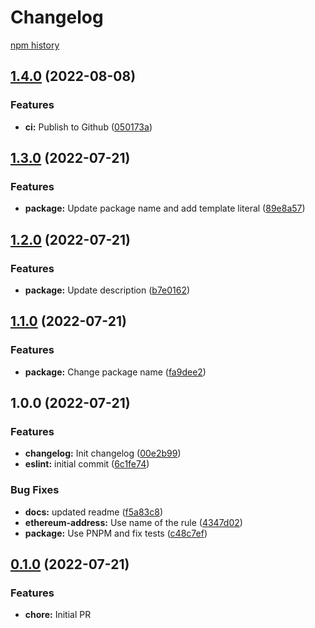 # Changelog

[npm history][1]

[1]: https://www.npmjs.com/package/@zapper-fi/eslint-plugin-zapper?activeTab=versions

## [1.4.0](https://github.com/Zapper-fi/eslint-plugin/compare/v1.3.0...v1.4.0) (2022-08-08)


### Features

* **ci:** Publish to Github ([050173a](https://github.com/Zapper-fi/eslint-plugin/commit/050173ad9ac7e6185d5439077d869b80426a80b8))

## [1.3.0](https://github.com/Zapper-fi/eslint-plugin-zapper/compare/v1.2.0...v1.3.0) (2022-07-21)


### Features

* **package:** Update package name and add template literal ([89e8a57](https://github.com/Zapper-fi/eslint-plugin-zapper/commit/89e8a57099bf129e98c038744a05e367a048b90e))

## [1.2.0](https://github.com/Zapper-fi/eslint-plugin-zapper/compare/v1.1.0...v1.2.0) (2022-07-21)


### Features

* **package:** Update description ([b7e0162](https://github.com/Zapper-fi/eslint-plugin-zapper/commit/b7e01622e774577e408fa909e398916abf07b144))

## [1.1.0](https://github.com/Zapper-fi/eslint-plugin-zapper/compare/v1.0.0...v1.1.0) (2022-07-21)


### Features

* **package:** Change package name ([fa9dee2](https://github.com/Zapper-fi/eslint-plugin-zapper/commit/fa9dee258ba7df71139b7d545ff6320502f058ca))

## 1.0.0 (2022-07-21)


### Features

* **changelog:** Init changelog ([00e2b99](https://github.com/Zapper-fi/eslint-plugin-zapper/commit/00e2b9913064380febe651237121cb20a250847e))
* **eslint:** initial commit ([6c1fe74](https://github.com/Zapper-fi/eslint-plugin-zapper/commit/6c1fe7470ee6756767b59a8334da4cd67fb4b23e))


### Bug Fixes

* **docs:** updated readme ([f5a83c8](https://github.com/Zapper-fi/eslint-plugin-zapper/commit/f5a83c84e1dc5e419fdccea05448193d294869d0))
* **ethereum-address:** Use name of the rule ([4347d02](https://github.com/Zapper-fi/eslint-plugin-zapper/commit/4347d02e922f5b3824e799c1a35bf51425ca90ed))
* **package:** Use PNPM and fix tests ([c48c7ef](https://github.com/Zapper-fi/eslint-plugin-zapper/commit/c48c7ef1933dd64ebdb28d93108160b35c8b17dc))

## [0.1.0](https://github.com/Zapper-fi/eslint-plugin-zapper/compare/v0.1.0...v0.0.1) (2022-07-21)


### Features

* **chore:** Initial PR
